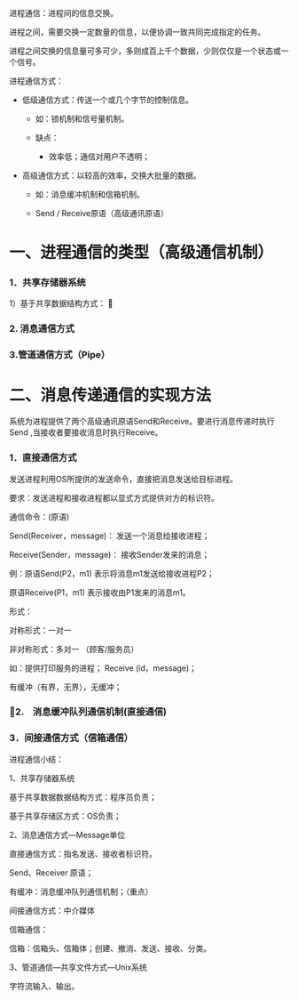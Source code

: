 进程通信：进程间的信息交换。

进程之间，需要交换一定数量的信息，以便协调一致共同完成指定的任务。

进程之间交换的信息量可多可少，多则成百上千个数据，少则仅仅是一个状态或一个信号。

进程通信方式：

- 低级通信方式：传送一个或几个字节的控制信息。

    - 如：锁机制和信号量机制。

    - 缺点：

        - 效率低；通信对用户不透明；

-  高级通信方式：以较高的效率，交换大批量的数据。

    - 如：消息缓冲机制和信箱机制。

    - Send / Receive原语（高级通讯原语）

# 一、进程通信的类型（高级通信机制）

### 1．共享存储器系统

1）基于共享数据结构方式： 
### 2. 消息通信方式
### 3.管道通信方式（Pipe）
# 二、消息传递通信的实现方法

 系统为进程提供了两个高级通讯原语Send和Receive。要进行消息传递时执行Send ,当接收者要接收消息时执行Receive。

### 1．直接通信方式

 发送进程利用OS所提供的发送命令，直接把消息发送给目标进程。

 要求：发送进程和接收进程都以显式方式提供对方的标识符。

 通信命令：(原语)

 Send(Receiver，message)： 发送一个消息给接收进程；

 Receive(Sender，message)： 接收Sender发来的消息；

 例：原语Send(P2，m1) 表示将消息m1发送给接收进程P2；

 原语Receive(P1，m1) 表示接收由P1发来的消息m1。

 形式：

 对称形式：一对一

 非对称形式：多对一 （顾客/服务员）

 如：提供打印服务的进程； Receive (id，message)；

 有缓冲（有界，无界），无缓冲；


### 2.　消息缓冲队列通信机制(直接通信)

### 3．间接通信方式（信箱通信）
进程通信小结：

 1、共享存储器系统

 基于共享数据数据结构方式：程序员负责；

 基于共享存储区方式：OS负责；

 2、消息通信方式—Message单位

 直接通信方式：指名发送、接收者标识符。

 Send、Receiver 原语；

 有缓冲：消息缓冲队列通信机制；（重点）

 间接通信方式：中介媒体

 信箱通信：

 信箱：信箱头、信箱体；创建、撤消、发送、接收、分类。

 3、管道通信—共享文件方式—Unix系统

 字符流输入、输出。


